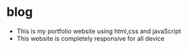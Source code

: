 # blog

- This is my portfolio website using html,css and javaScript
- This website is completely responsive for all device
